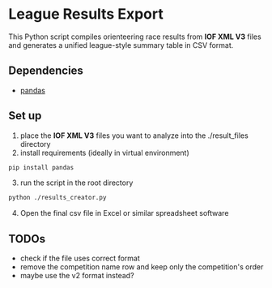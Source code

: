 # League Results Export

This Python script compiles orienteering race results from **IOF XML V3** files and generates a unified league-style summary table in CSV format.


## Dependencies
- [pandas](https://github.com/pandas-dev/pandas)

## Set up

1. place the **IOF XML V3** files you want to analyze into the ./result_files directory
2. install requirements (ideally in virtual environment)
```bash
pip install pandas
```
3. run the script in the root directory
```bash
python ./results_creator.py
```
4. Open the final csv file in Excel or similar spreadsheet software

## TODOs
- check if the file uses correct format
- remove the competition name row and keep only the competition's order
- maybe use the v2 format instead?